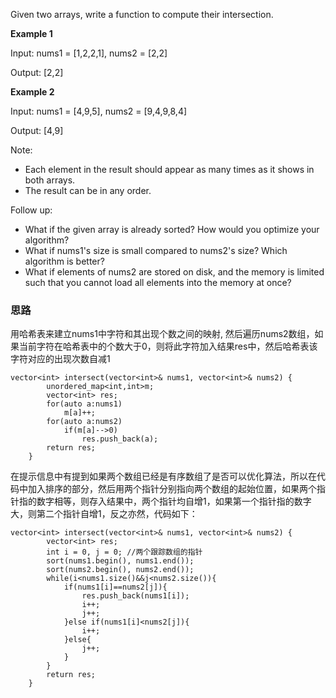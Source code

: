 Given two arrays, write a function to compute their intersection.

**Example 1**

Input: nums1 = [1,2,2,1], nums2 = [2,2]

Output: [2,2]

**Example 2**

Input: nums1 = [4,9,5], nums2 = [9,4,9,8,4]

Output: [4,9]

Note:
- Each element in the result should appear as many times as it shows in both arrays. 
- The result can be in any order. 

Follow up:
- What if the given array is already sorted? How would you optimize your algorithm? 
- What if nums1's size is small compared to nums2's size? Which algorithm is better? 
- What if elements of nums2 are stored on disk, and the memory is limited such that you cannot load all elements into the memory at once?

### 思路

用哈希表来建立nums1中字符和其出现个数之间的映射, 然后遍历nums2数组，如果当前字符在哈希表中的个数大于0，则将此字符加入结果res中，然后哈希表该字符对应的出现次数自减1

```
vector<int> intersect(vector<int>& nums1, vector<int>& nums2) {
        unordered_map<int,int>m;
        vector<int> res;
        for(auto a:nums1)
            m[a]++;
        for(auto a:nums2)
            if(m[a]-->0)
                res.push_back(a);
        return res;  
    }
```

在提示信息中有提到如果两个数组已经是有序数组了是否可以优化算法，所以在代码中加入排序的部分，然后用两个指针分别指向两个数组的起始位置，如果两个指针指的数字相等，则存入结果中，两个指针均自增1，如果第一个指针指的数字大，则第二个指针自增1，反之亦然，代码如下：

```
vector<int> intersect(vector<int>& nums1, vector<int>& nums2) {
        vector<int> res;
        int i = 0, j = 0; //两个跟踪数组的指针
        sort(nums1.begin(), nums1.end());
        sort(nums2.begin(), nums2.end());
        while(i<nums1.size()&&j<nums2.size()){
            if(nums1[i]==nums2[j]){
                res.push_back(nums1[i]);
                i++;
                j++;
            }else if(nums1[i]<nums2[j]){
                i++;
            }else{
                j++;
            }            
        }
        return res;
    }
```
